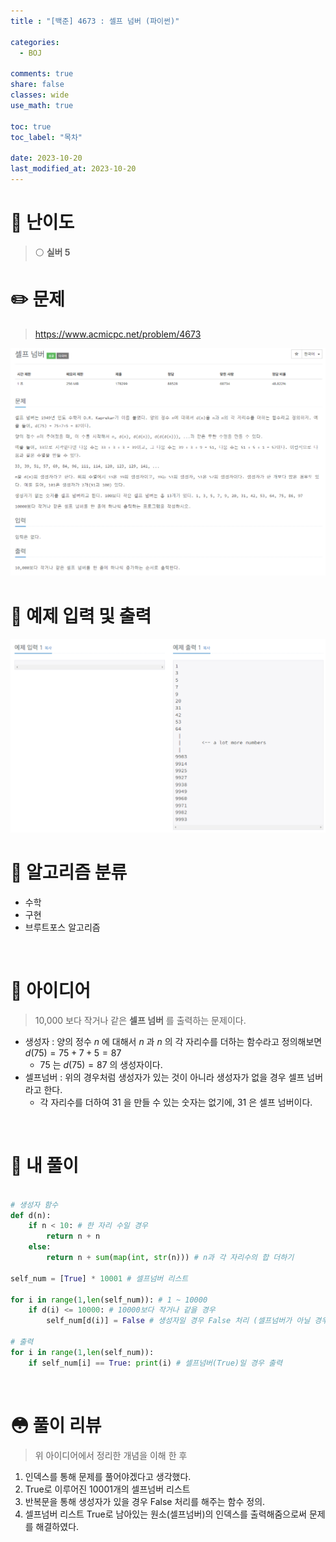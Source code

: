 ```yaml
---
title : "[백준] 4673 : 셀프 넘버 (파이썬)"

categories:
  - BOJ

comments: true
share: false
classes: wide
use_math: true

toc: true
toc_label: "목차"

date: 2023-10-20
last_modified_at: 2023-10-20
---
```


# 🔎 난이도
> ⚪️ **실버 5**  


# ✏️ 문제
> <https://www.acmicpc.net/problem/4673>  

<img src = "/assets/images/Coding_test/Boj/BOJ_4673_1.png" />

<br>

# 🤖 예제 입력 및 출력

<img src = "/assets/images/Coding_test/Boj/BOJ_4673_2.png" />

<br>

# 📑 알고리즘 분류

* 수학
* 구현
* 브루트포스 알고리즘  

<br>

# 🧐 아이디어

> 10,000 보다 작거나 같은 **셀프 넘버** 를 출력하는 문제이다.
* 생성자 : 양의 정수 $n$ 에 대해서 $n$ 과 $n$ 의 각 자리수를 더하는 함수라고 정의해보면 $d(75) = 75 + 7 + 5 = 87$
    * $75$ 는 $d(75) = 87$ 의 생성자이다.
* 셀프넘버 : 위의 경우처럼 생성자가 있는 것이 아니라 생성자가 없을 경우 셀프 넘버라고 한다.
    * 각 자리수를 더하여 $31$ 을 만들 수 있는 숫자는 없기에, $31$ 은 셀프 넘버이다.


<br>

# 📝 내 풀이
``` python

# 생성자 함수
def d(n):
    if n < 10: # 한 자리 수일 경우
        return n + n
    else:
        return n + sum(map(int, str(n))) # n과 각 자리수의 합 더하기

self_num = [True] * 10001 # 셀프넘버 리스트

for i in range(1,len(self_num)): # 1 ~ 10000
    if d(i) <= 10000: # 10000보다 작거나 같을 경우
        self_num[d(i)] = False # 생성자일 경우 False 처리 (셀프넘버가 아닐 경우)

# 출력
for i in range(1,len(self_num)):
    if self_num[i] == True: print(i) # 셀프넘버(True)일 경우 출력
```
<br>

# 😳 풀이 리뷰
> 위 아이디어에서 정리한 개념을 이해 한 후  
  
1. 인덱스를 통해 문제를 풀어야겠다고 생각했다.
2. True로 이루어진 10001개의 셀프넘버 리스트
3. 반복문을 통해 생성자가 있을 경우 False 처리를 해주는 함수 정의.
4. 셀프넘버 리스트 True로 남아있는 원소(셀프넘버)의 인덱스를 출력해줌으로써 문제를 해결하였다. 
